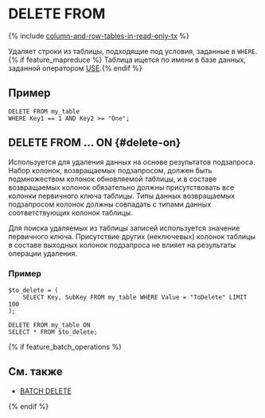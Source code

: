 
# DELETE FROM

{% include [column-and-row-tables-in-read-only-tx](../_includes/limitation-column-row-in-read-only-tx-warn.md) %}

Удаляет строки из таблицы, подходящие под условия, заданные в `WHERE`.{% if feature_mapreduce %} Таблица ищется по имени в базе данных, заданной оператором [USE](use.md).{% endif %}

## Пример

```yql
DELETE FROM my_table
WHERE Key1 == 1 AND Key2 >= "One";
```

## DELETE FROM ... ON {#delete-on}

Используется для удаления данных на основе результатов подзапроса. Набор колонок, возвращаемых подзапросом, должен быть подмножеством колонок обновляемой таблицы, и в составе возвращаемых колонок обязательно должны присутствовать все колонки первичного ключа таблицы. Типы данных возвращаемых подзапросом колонок должны совпадать с типами данных соответствующих колонок таблицы.

Для поиска удаляемых из таблицы записей используется значение первичного ключа. Присутствие других (неключевых) колонок таблицы в составе выходных колонок подзапроса не влияет на результаты операции удаления.


### Пример

```yql
$to_delete = (
    SELECT Key, SubKey FROM my_table WHERE Value = "ToDelete" LIMIT 100
);

DELETE FROM my_table ON
SELECT * FROM $to_delete;
```

{% if feature_batch_operations %}

## См. также

* [BATCH DELETE](batch-delete.md)

{% endif %}
